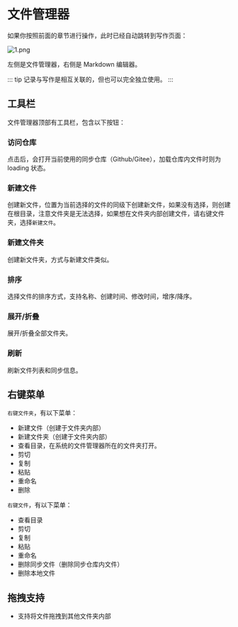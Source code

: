 # 文件管理器

如果你按照前面的章节进行操作，此时已经自动跳转到写作页面：

![1.png](https://s2.loli.net/2025/05/26/ZQHCG65VeY4Knqb.png)

左侧是文件管理器，右侧是 Markdown 编辑器。

::: tip
记录与写作是相互关联的，但也可以完全独立使用。
:::

## 工具栏

文件管理器顶部有工具栏，包含以下按钮：

<h3><CloudCog />访问仓库</h3>

点击后，会打开当前使用的同步仓库（Github/Gitee），加载仓库内文件时则为 loading 状态。

<h3><FilePlus />新建文件</h3>

创建新文件，位置为当前选择的文件的同级下创建新文件，如果没有选择，则创建在根目录，注意文件夹是无法选择，如果想在文件夹内部创建文件，请右键文件夹，选择`新建文件`。

<h3><FolderPlus />新建文件夹</h3>

创建新文件夹，方式与新建文件类似。

<h3><SortAsc />排序</h3>

选择文件的排序方式，支持名称、创建时间、修改时间，增序/降序。

<h3><ChevronsDownUp />展开/折叠</h3>

展开/折叠全部文件夹。

<h3><FolderSync />刷新</h3>

刷新文件列表和同步信息。

## 右键菜单

`右键文件夹`，有以下菜单：

- 新建文件（创建于文件夹内部）
- 新建文件夹（创建于文件夹内部）
- 查看目录，在系统的文件管理器所在的文件夹打开。
- 剪切
- 复制
- 粘贴
- 重命名
- 删除

`右键文件`，有以下菜单：

- 查看目录
- 剪切
- 复制
- 粘贴
- 重命名
- 删除同步文件（删除同步仓库内文件）
- 删除本地文件

## 拖拽支持

- 支持将文件拖拽到其他文件夹内部

<script setup>
import { CloudCog, FolderPlus, FilePlus, SortAsc, ChevronsDownUp, FolderSync } from 'lucide-vue-next'
</script>

<style scoped>
h3 {
  display: flex;
  align-items: center;
  gap: 8px;
}
</style>